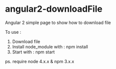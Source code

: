 # angular2-downloadFile
Angular 2 simple page to show how to download file 

To use :
1. Download file 
2. Install node_module with : npm install
3. Start with : npm start


ps. require node 4.x.x & npm 3.x.x
